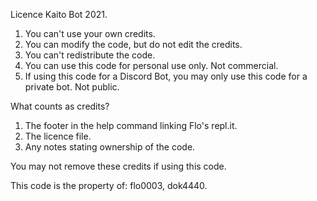 Licence Kaito Bot 2021.

1. You can't use your own credits.
2. You can modify the code, but do not edit the credits.
3. You can't redistribute the code.
4. You can use this code for personal use only. Not commercial.
5. If using this code for a Discord Bot, you may only use this code for a private bot. Not public.


What counts as credits?

1. The footer in the help command linking Flo's repl.it.
2. The licence file.
3. Any notes stating ownership of the code.

You may not remove these credits if using this code.


This code is the property of: flo0003, dok4440.